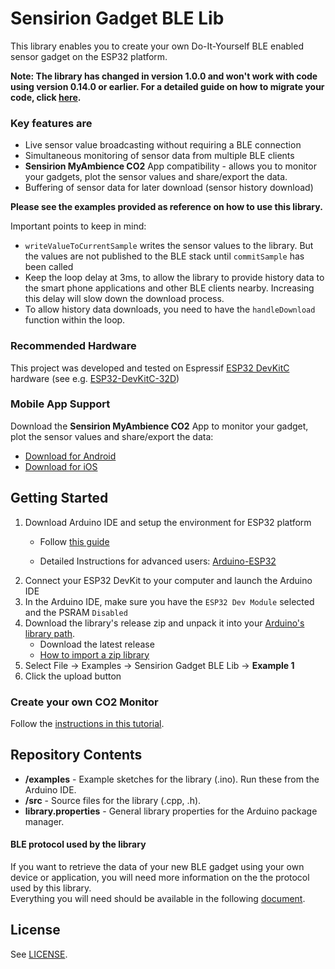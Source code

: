 # Sensirion Gadget BLE Lib

This library enables you to create your own Do-It-Yourself BLE enabled sensor gadget on the ESP32 platform. 

**Note: The library has changed in version 1.0.0 and won't work with code using version 0.14.0 or earlier. For a detailed guide on how to migrate your code, click [here](MIGRATION.md).**

### Key features are

* Live sensor value broadcasting without requiring a BLE connection
* Simultaneous monitoring of sensor data from multiple BLE clients
* **Sensirion MyAmbience CO2** App compatibility - allows you to monitor your gadgets, plot the sensor values and share/export the data.
* Buffering of sensor data for later download (sensor history download)

**Please see the examples provided as reference on how to use this library.**

Important points to keep in mind:

* `writeValueToCurrentSample` writes the sensor values to the library. But the values are not published to the BLE stack until `commitSample` has been called
* Keep the loop delay at 3ms, to allow the library to provide history data to the smart phone applications and other BLE clients nearby. Increasing this delay will slow down the download process.
* To allow history data downloads, you need to have the `handleDownload` function within the loop.

### Recommended Hardware

This project was developed and tested on Espressif [ESP32 DevKitC](https://www.espressif.com/en/products/devkits/esp32-devkitc) hardware (see e.g. [ESP32-DevKitC-32D](https://www.digikey.com/en/products/detail/espressif-systems/ESP32-DEVKITC-32D/9356990))

### Mobile App Support

Download the **Sensirion MyAmbience CO2** App to monitor your gadget, plot the sensor values and share/export the data:

* [Download for Android](https://play.google.com/store/apps/details?id=com.sensirion.myam)
* [Download for iOS](https://apps.apple.com/ch/app/sensirion-myambience-co2/id1529131572) 

## Getting Started

1. Download Arduino IDE and setup the environment for ESP32 platform
	* Follow [this guide](https://docs.espressif.com/projects/arduino-esp32/en/latest/installing.html)

	* Detailed Instructions for advanced users: [Arduino-ESP32](https://github.com/espressif/arduino-esp32)
2. Connect your ESP32 DevKit to your computer and launch the Arduino IDE
3. In the Arduino IDE, make sure you have the `ESP32 Dev Module` selected and the PSRAM `Disabled`
4. Download the library's release zip and unpack it into your [Arduino's library path](https://www.arduino.cc/en/Guide/Libraries#importing-a-zip-library).
	* Download the latest release
	* [How to import a zip library](https://www.arduino.cc/en/Guide/Libraries#importing-a-zip-library)
5. Select File -> Examples -> Sensirion Gadget BLE Lib -> **Example 1**
6. Click the upload button


### Create your own CO2 Monitor

Follow the [instructions in this tutorial](documents/SCD30_Monitor_Tutorial.md).



## Repository Contents

* **/examples** - Example sketches for the library (.ino). Run these from the Arduino IDE. 
* **/src** - Source files for the library (.cpp, .h).
* **library.properties** - General library properties for the Arduino package manager. 

#### BLE protocol used by the library
If you want to retrieve the data of your new BLE gadget using your own device or application, you will need more information on the the protocol used by this library.  
Everything you will need should be available in the following [document](documents/Sensirion_BLE_communication_protocol.pdf).


## License

See [LICENSE](LICENSE.txt).

